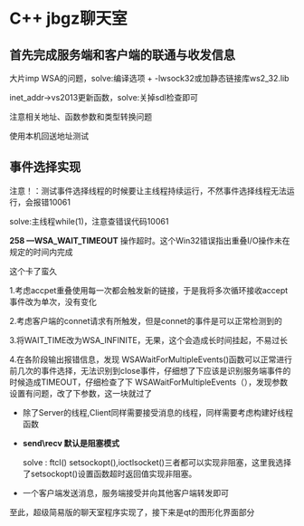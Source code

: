 # C++ jbgz聊天室

## 首先完成服务端和客户端的联通与收发信息

大片imp WSA的问题，solve:编译选项 + -lwsock32或加静态链接库ws2_32.lib

inet_addr->vs2013更新函数，solve:关掉sdl检查即可

注意相关地址、函数参数和类型转换问题

使用本机回送地址测试

## 事件选择实现

注意！：测试事件选择线程的时候要让主线程持续运行，不然事件选择线程无法运行，会报错10061

solve:主线程while(1)，注意查错误代码10061

**258 —WSA_WAIT_TIMEOUT**
操作超时。这个Win32错误指出重叠I/O操作未在规定的时间内完成

这个卡了蛮久

1.考虑accpet重叠使用每一次都会触发新的链接，于是我将多次循环接收accept事件改为单次，没有变化

2.考虑客户端的connet请求有所触发，但是connet的事件是可以正常检测到的

3.将WAIT_TIME改为WSA_INFINITE，无果，这个会造成长时间挂起，不易过长

4.在各阶段输出报错信息，发现 WSAWaitForMultipleEvents()函数可以正常进行前几次的事件选择，无法识别到close事件，仔细想了下应该是识别服务端事件的时候造成TIMEOUT，仔细检查了下 WSAWaitForMultipleEvents（），发现参数设置有问题，改了下参数，这一块就过了

+ 除了Server的线程,Client同样需要接受消息的线程，同样需要考虑构建好线程函数

+ **send\recv 默认是阻塞模式**

  solve : ftcl() setsockopt(),ioctlsocket()三者都可以实现非阻塞，这里我选择了setsockopt()设置函数超时返回值实现非阻塞。

+ 一个客户端发送消息，服务端接受并向其他客户端转发即可

至此，超级简易版的聊天室程序实现了，接下来是qt的图形化界面部分